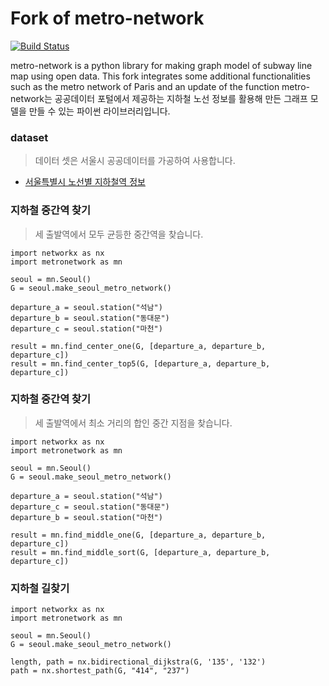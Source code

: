 # Fork of metro-network
[![Build Status](https://travis-ci.org/ho9science/subway-line-graph.png?branch=master)](https://travis-ci.org/ho9science/subway-line-graph)

metro-network is a python library for making graph model of subway line map using open data.
This fork integrates some additional functionalities such as the metro network of Paris and an update of the function 
metro-network는 공공데이터 포털에서 제공하는 지하철 노선 정보를 활용해 만든 그래프 모델을 만들 수 있는 파이썬 라이브러리입니다.

### dataset
> 데이터 셋은 서울시 공공데이터를 가공하여 사용합니다.

* [서울특별시 노선별 지하철역 정보](http://data.seoul.go.kr/dataList/OA-15442/S/1/datasetView.do)



### 지하철 중간역 찾기

> 세 출발역에서 모두 균등한 중간역을 찾습니다.
```
import networkx as nx
import metronetwork as mn

seoul = mn.Seoul()
G = seoul.make_seoul_metro_network()

departure_a = seoul.station("석남")
departure_b = seoul.station("동대문")
departure_c = seoul.station("마천")

result = mn.find_center_one(G, [departure_a, departure_b, departure_c])
result = mn.find_center_top5(G, [departure_a, departure_b, departure_c])
```

### 지하철 중간역 찾기

> 세 출발역에서 최소 거리의 합인 중간 지점을 찾습니다. 
```
import networkx as nx
import metronetwork as mn

seoul = mn.Seoul()
G = seoul.make_seoul_metro_network()

departure_a = seoul.station("석남")
departure_c = seoul.station("동대문")
departure_b = seoul.station("마천")

result = mn.find_middle_one(G, [departure_a, departure_b, departure_c])
result = mn.find_middle_sort(G, [departure_a, departure_b, departure_c])

```
### 지하철 길찾기
```
import networkx as nx
import metronetwork as mn

seoul = mn.Seoul()
G = seoul.make_seoul_metro_network()

length, path = nx.bidirectional_dijkstra(G, '135', '132')
path = nx.shortest_path(G, "414", "237")
```
